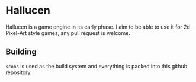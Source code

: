 # Hallucen

Hallucen is a game engine in its early phase. I aim to be able to use it for 2d Pixel-Art style games, any pull request is welcome.


## Building

`scons` is used as the build system and everything is packed into this github repository.

